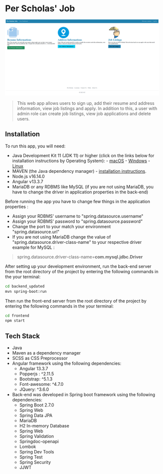 ﻿# Per Scholas' Job 
![alt text](project.PNG "Title")
> This web app allows users to sign up, add their resume and address information, view job listings and apply. In addition to this, a user with admin role can create job listings, view job applications and delete users. 

## Installation 
To run this app, you will need:   
-  Java Development Kit 11 (JDK 11) or higher (click on the links below for installation instructions by Operating System): 
        -  [macOS](https://docs.aws.amazon.com/corretto/latest/corretto-18-ug/macos-install.html)
        - [Windows](https://docs.aws.amazon.com/corretto/latest/corretto-18-ug/windows-10-install.html) 
        - [Linux](https://docs.aws.amazon.com/corretto/latest/corretto-18-ug/generic-linux-install.html)
- MAVEN (the Java dependency manager) - [installation instructions](https://maven.apache.org/install.html).
- Node.js v16.14.0
- Angular v13.3.7
- MariaDB or any RDBMS like MySQL (if you are not using MariaDB, you have to change the driver in application properties in the back-end)



           

Before running the app you have to change few things in the application properties :
            

 - Assign your RDBMS' username to "spring.datasource.username"
 - Assign your RDBMS' password to "spring.datasource.password"
 - Change the port to your match your environment "spring.datasource.url" 
 - If you are not using MariaDB change the value of "spring.datasource.driver-class-name" to your respective driver example for MySQL  :  

> spring.datasource.driver-class-name=**com.mysql.jdbc.Driver**



After setting up your development environment, run the back-end server from the root directory of the project by entering the following commands in the your terminal:

```sh
cd backend_updated
mvn spring-boot:run
```
Then run the front-end server from the root directory of the project by entering the following commands in the your terminal:
```sh
cd frontend
npm start
```

## Tech Stack
- Java
- Maven as a dependency manager
- SCSS as CSS Preprocessor
- Angular framework using the following dependencies:
	- Angular 13.3.7
	- Popperjs : ^2.11.5
    -  Bootstrap: ^5.1.3
    - Font-awesome: ^4.7.0
    - JQuery: ^3.6.0
- Back-end was developed in Spring boot framework using the following dependencies:
	- Spring Boot 2.7.0 
    -  Spring Web
    -  Spring Data JPA
    -  MariaDB
    -  H2 In-memory Database
    -  Spring Web 
    -  Spring Validation
    -  Springdoc-openapi
    -  Lombok
    -  Spring Dev Tools
    -  Spring Test
	-  Spring Security
	-  JJWT 


